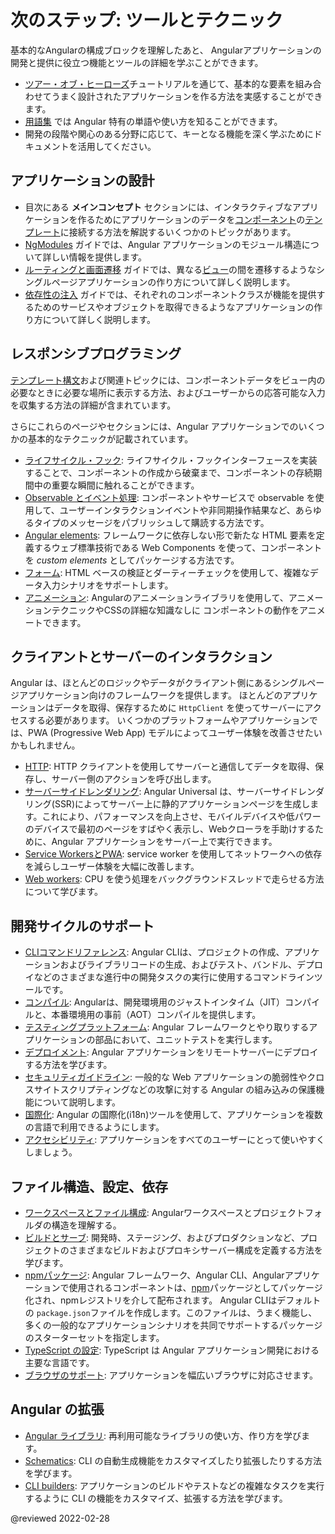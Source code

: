 # 次のステップ: ツールとテクニック

基本的なAngularの構成ブロックを理解したあと、
Angularアプリケーションの開発と提供に役立つ機能とツールの詳細を学ぶことができます。

*   [ツアー・オブ・ヒーローズ](tutorial)チュートリアルを通じて、基本的な要素を組み合わせてうまく設計されたアプリケーションを作る方法を実感することができます。
*   [用語集](guide/glossary) では Angular 特有の単語や使い方を知ることができます。
*   開発の段階や関心のある分野に応じて、キーとなる機能を深く学ぶためにドキュメントを活用してください。

## アプリケーションの設計

*   目次にある **メインコンセプト** セクションには、インタラクティブなアプリケーションを作るためにアプリケーションのデータを[コンポーネント](guide/glossary#component)の[テンプレート](guide/glossary#template)に接続する方法を解説するいくつかのトピックがあります。
*   [NgModules](guide/ngmodules) ガイドでは、Angular アプリケーションのモジュール構造について詳しい情報を提供します。
*   [ルーティングと画面遷移](guide/router) ガイドでは、異なる[ビュー](guide/glossary#view)の間を遷移するようなシングルページアプリケーションの作り方について詳しく説明します。
*   [依存性の注入](guide/dependency-injection) ガイドでは、それぞれのコンポーネントクラスが機能を提供するためのサービスやオブジェクトを取得できるようなアプリケーションの作り方について詳しく説明します。

## レスポンシブプログラミング

[テンプレート構文](guide/template-syntax)および関連トピックには、コンポーネントデータをビュー内の必要なときに必要な場所に表示する方法、およびユーザーからの応答可能な入力を収集する方法の詳細が含まれています。

さらにこれらのページやセクションには、Angular アプリケーションでのいくつかの基本的なテクニックが記載されています。

*   [ライフサイクル・フック](guide/lifecycle-hooks): ライフサイクル・フックインターフェースを実装することで、コンポーネントの作成から破棄まで、コンポーネントの存続期間中の重要な瞬間に触れることができます。
*   [Observable とイベント処理](guide/observables): コンポーネントやサービスで observable を使用して、ユーザーインタラクションイベントや非同期操作結果など、あらゆるタイプのメッセージをパブリッシュして購読する方法です。
*   [Angular elements](guide/elements): フレームワークに依存しない形で新たな HTML 要素を定義するウェブ標準技術である Web Components を使って、コンポーネントを *custom elements* としてパッケージする方法です。
*   [フォーム](guide/forms): HTML ベースの検証とダーティーチェックを使用して、複雑なデータ入力シナリオをサポートします。
*   [アニメーション](guide/animations): Angularのアニメーションライブラリを使用して、アニメーションテクニックやCSSの詳細な知識なしに
コンポーネントの動作をアニメートできます。

## クライアントとサーバーのインタラクション

Angular は、ほとんどのロジックやデータがクライアント側にあるシングルページアプリケーション向けのフレームワークを提供します。
ほとんどのアプリケーションはデータを取得、保存するために `HttpClient` を使ってサーバーにアクセスする必要があります。
いくつかのプラットフォームやアプリケーションでは、PWA (Progressive Web App) モデルによってユーザー体験を改善させたいかもしれません。

*   [HTTP](guide/http): HTTP クライアントを使用してサーバーと通信してデータを取得、保存し、サーバー側のアクションを呼び出します。
*   [サーバーサイドレンダリング](guide/universal): Angular Universal は、サーバーサイドレンダリング(SSR)によってサーバー上に静的アプリケーションページを生成します。これにより、パフォーマンスを向上させ、モバイルデバイスや低パワーのデバイスで最初のページをすばやく表示し、Webクローラを手助けするために、Angular アプリケーションをサーバー上で実行できます。
*   [Service WorkersとPWA](guide/service-worker-intro): service worker を使用してネットワークへの依存を減らしユーザー体験を大幅に改善します。
*   [Web workers](guide/web-worker): CPU を使う処理をバックグラウンドスレッドで走らせる方法について学びます。

## 開発サイクルのサポート

*   [CLIコマンドリファレンス](cli): Angular CLIは、プロジェクトの作成、アプリケーションおよびライブラリコードの生成、およびテスト、バンドル、デプロイなどのさまざまな進行中の開発タスクの実行に使用するコマンドラインツールです。
*   [コンパイル](guide/aot-compiler): Angularは、開発環境用のジャストインタイム（JIT）コンパイルと、本番環境用の事前（AOT）コンパイルを提供します。
*   [テスティングプラットフォーム](guide/testing): Angular フレームワークとやり取りするアプリケーションの部品において、ユニットテストを実行します。
*   [デプロイメント](guide/deployment): Angular アプリケーションをリモートサーバーにデプロイする方法を学びます。
*   [セキュリティガイドライン](guide/security): 一般的な Web アプリケーションの脆弱性やクロスサイトスクリプティングなどの攻撃に対する Angular の組み込みの保護機能について説明します。
*   [国際化][AioGuideI18nOverview]:  Angular の国際化(i18n)ツールを使用して、アプリケーションを複数の言語で利用できるようにします。
*   [アクセシビリティ](guide/accessibility): アプリケーションをすべてのユーザーにとって使いやすくしましょう。

## ファイル構造、設定、依存

*   [ワークスペースとファイル構成](guide/file-structure): Angularワークスペースとプロジェクトフォルダの構造を理解する。
*   [ビルドとサーブ](guide/build): 開発時、ステージング、およびプロダクションなど、プロジェクトのさまざまなビルドおよびプロキシサーバー構成を定義する方法を学びます。
*   [npmパッケージ](guide/npm-packages): Angular フレームワーク、Angular CLI、Angularアプリケーションで使用されるコンポーネントは、[npm](https://docs.npmjs.com/)パッケージとしてパッケージ化され、npmレジストリを介して配布されます。 
Angular CLIはデフォルトの `package.json`ファイルを作成します。このファイルは、うまく機能し、多くの一般的なアプリケーションシナリオを共同でサポートするパッケージのスターターセットを指定します。
*   [TypeScript の設定](guide/typescript-configuration): TypeScript は Angular アプリケーション開発における主要な言語です。
*   [ブラウザのサポート](guide/browser-support): アプリケーションを幅広いブラウザに対応させます。

## Angular の拡張

*   [Angular ライブラリ](guide/libraries): 再利用可能なライブラリの使い方、作り方を学びます。
*   [Schematics](guide/schematics): CLI の自動生成機能をカスタマイズしたり拡張したりする方法を学びます。
*   [CLI builders](guide/cli-builder): アプリケーションのビルドやテストなどの複雑なタスクを実行するように CLI の機能をカスタマイズ、拡張する方法を学びます。

<!-- links -->

[AioGuideI18nOverview]: guide/i18n-overview "Angular Internationalization | Angular"

<!-- external links -->

<!-- end links -->

@reviewed 2022-02-28
